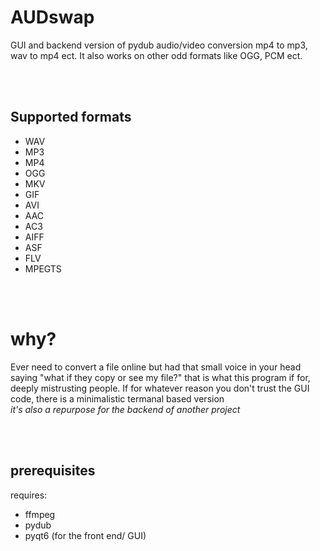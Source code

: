 # AUDswap
GUI and backend version of pydub audio/video conversion mp4 to mp3, wav to mp4 ect. 
It also  works on other odd formats like OGG, PCM ect.

<br><br>
## Supported formats
* WAV
* MP3
* MP4
* OGG
* MKV
* GIF
* AVI
* AAC
* AC3
* AIFF
* ASF
* FLV
* MPEGTS

<br> <br>
# why?
Ever need to convert a file online but had that small voice in your head saying "what if they copy or see my file?" 
that is what this program if for, deeply mistrusting people. 
If for whatever reason you don't trust the GUI code, there is a minimalistic termanal based version 
<br>
_it's also a repurpose for the backend of another project_

<br><br>
## prerequisites 
requires: 
* ffmpeg
* pydub
* pyqt6 (for the front end/ GUI)


